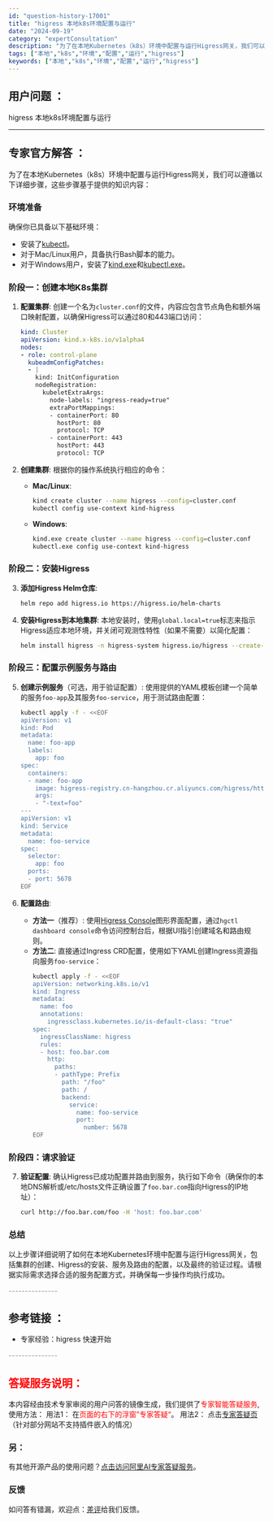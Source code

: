 ```yaml
---
id: "question-history-17001"
title: "higress 本地k8s环境配置与运行"
date: "2024-09-19"
category: "expertConsultation"
description: "为了在本地Kubernetes（k8s）环境中配置与运行Higress网关，我们可以遵循以下详细步骤，这些步骤基于提供的知识内容：### 环境准备确保你已具备以下基础环境：- 安装了[kubectl](https://kubernetes.io/docs/tasks/tools/install-ku"
tags: ["本地","k8s","环境","配置","运行","higress"]
keywords: ["本地","k8s","环境","配置","运行","higress"]
---
```


## 用户问题 ： 
 higress 本地k8s环境配置与运行  

---------------
## 专家官方解答 ：

为了在本地Kubernetes（k8s）环境中配置与运行Higress网关，我们可以遵循以下详细步骤，这些步骤基于提供的知识内容：

### 环境准备

确保你已具备以下基础环境：
- 安装了[kubectl](https://kubernetes.io/docs/tasks/tools/install-kubectl/)。
- 对于Mac/Linux用户，具备执行Bash脚本的能力。
- 对于Windows用户，安装了[kind.exe](https://kind.sigs.k8s.io/docs/user/quick-start/#installation)和[kubectl.exe](https://kubernetes.io/docs/tasks/tools/install-kubectl-windows/)。

### 阶段一：创建本地K8s集群

1. **配置集群**: 创建一个名为`cluster.conf`的文件，内容应包含节点角色和额外端口映射配置，以确保Higress可以通过80和443端口访问：
   ```yaml
   kind: Cluster
   apiVersion: kind.x-k8s.io/v1alpha4
   nodes:
   - role: control-plane
     kubeadmConfigPatches:
     - |
       kind: InitConfiguration
       nodeRegistration:
         kubeletExtraArgs:
           node-labels: "ingress-ready=true"
           extraPortMappings:
           - containerPort: 80
             hostPort: 80
             protocol: TCP
           - containerPort: 443
             hostPort: 443
             protocol: TCP
   ```
   
2. **创建集群**: 根据你的操作系统执行相应的命令：
   - **Mac/Linux**:
     ```bash
     kind create cluster --name higress --config=cluster.conf
     kubectl config use-context kind-higress
     ```
   - **Windows**:
     ```bash
     kind.exe create cluster --name higress --config=cluster.conf
     kubectl.exe config use-context kind-higress
     ```

### 阶段二：安装Higress

3. **添加Higress Helm仓库**:
   ```bash
   helm repo add higress.io https://higress.io/helm-charts
   ```

4. **安装Higress到本地集群**:
   本地安装时，使用`global.local=true`标志来指示Higress适应本地环境，并关闭可观测性特性（如果不需要）以简化配置：
   ```bash
   helm install higress -n higress-system higress.io/higress --create-namespace --render-subchart-notes --set global.local=true --set global.o11y.enabled=false
   ```

### 阶段三：配置示例服务与路由

5. **创建示例服务**（可选，用于验证配置）:
   使用提供的YAML模板创建一个简单的服务`foo-app`及其服务`foo-service`，用于测试路由配置：
   ```bash
   kubectl apply -f - <<EOF
   apiVersion: v1
   kind: Pod
   metadata:
     name: foo-app
     labels:
       app: foo
   spec:
     containers:
     - name: foo-app
       image: higress-registry.cn-hangzhou.cr.aliyuncs.com/higress/http-echo:0.2.4-alpine
       args:
       - "-text=foo"
   ---
   apiVersion: v1
   kind: Service
   metadata:
     name: foo-service
   spec:
     selector:
       app: foo
     ports:
     - port: 5678
   EOF
   ```

6. **配置路由**:
   - **方法一**（推荐）: 使用[Higress Console](https://higress.io/zh-cn/docs/ops/hgctl)图形界面配置，通过`hgctl dashboard console`命令访问控制台后，根据UI指引创建域名和路由规则。
   - **方法二**: 直接通过Ingress CRD配置，使用如下YAML创建Ingress资源指向服务`foo-service`：
     ```bash
     kubectl apply -f - <<EOF
     apiVersion: networking.k8s.io/v1
     kind: Ingress
     metadata:
       name: foo
       annotations:
         ingressclass.kubernetes.io/is-default-class: "true"
     spec:
       ingressClassName: higress
       rules:
       - host: foo.bar.com
         http:
           paths:
           - pathType: Prefix
             path: "/foo"
             path: /
             backend:
               service:
                 name: foo-service
                 port:
                   number: 5678
     EOF
     ```

### 阶段四：请求验证

7. **验证配置**:
   确认Higress已成功配置并路由到服务，执行如下命令（确保你的本地DNS解析或/etc/hosts文件正确设置了`foo.bar.com`指向Higress的IP地址）：
   ```bash
   curl http://foo.bar.com/foo -H 'host: foo.bar.com'
   ```

### 总结

以上步骤详细说明了如何在本地Kubernetes环境中配置与运行Higress网关，包括集群的创建、Higress的安装、服务及路由的配置，以及最终的验证过程。请根据实际需求选择合适的服务配置方式，并确保每一步操作均执行成功。


<font color="#949494">---------------</font> 


## 参考链接 ：

* 专家经验：higress 快速开始 


 <font color="#949494">---------------</font> 
 


## <font color="#FF0000">答疑服务说明：</font> 

本内容经由技术专家审阅的用户问答的镜像生成，我们提供了<font color="#FF0000">专家智能答疑服务</font>,使用方法：
用法1： 在<font color="#FF0000">页面的右下的浮窗”专家答疑“</font>。
用法2： 点击[专家答疑页](https://answer.opensource.alibaba.com/docs/intro)（针对部分网站不支持插件嵌入的情况）
### 另：


有其他开源产品的使用问题？[点击访问阿里AI专家答疑服务](https://answer.opensource.alibaba.com/docs/intro)。
### 反馈
如问答有错漏，欢迎点：[差评](https://ai.nacos.io/user/feedbackByEnhancerGradePOJOID?enhancerGradePOJOId=17150)给我们反馈。
